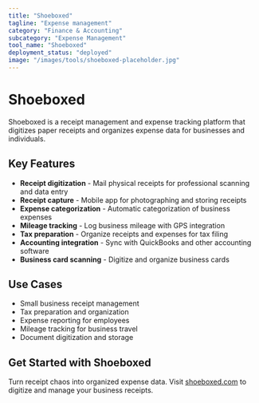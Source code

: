 ```yaml
---
title: "Shoeboxed"
tagline: "Expense management"
category: "Finance & Accounting"
subcategory: "Expense Management"
tool_name: "Shoeboxed"
deployment_status: "deployed"
image: "/images/tools/shoeboxed-placeholder.jpg"
---
```


# Shoeboxed

Shoeboxed is a receipt management and expense tracking platform that digitizes paper receipts and organizes expense data for businesses and individuals.

## Key Features

- **Receipt digitization** - Mail physical receipts for professional scanning and data entry
- **Receipt capture** - Mobile app for photographing and storing receipts
- **Expense categorization** - Automatic categorization of business expenses
- **Mileage tracking** - Log business mileage with GPS integration
- **Tax preparation** - Organize receipts and expenses for tax filing
- **Accounting integration** - Sync with QuickBooks and other accounting software
- **Business card scanning** - Digitize and organize business cards

## Use Cases

- Small business receipt management
- Tax preparation and organization
- Expense reporting for employees
- Mileage tracking for business travel
- Document digitization and storage

## Get Started with Shoeboxed

Turn receipt chaos into organized expense data. Visit [shoeboxed.com](https://www.shoeboxed.com) to digitize and manage your business receipts.
